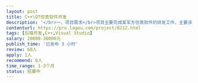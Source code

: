 ```yaml
---                
layout: post       
title: C++\QT仿真软件开发           
description: '</br>一、项目需求</br>项目主要完成某军方仿真软件的研发工作，主要涉及C++的后台通信、逻辑的研发工作</br>二、人才需求</br>需要熟练掌握QT、C++、VS2010，熟悉通信、数据库等后台内容开发</br>三、合作模式</br>由于项目涉密，需要驻场开发，地点在连云港，有公司其他同事一起在项目组中进行开发工作</br>四、周期</br>周期约2个月左右</br>'     
contenturl: https://pro.lagou.com/project/8212.html      
tags: [后端开发,C++,Visual Studio]            
salary: 20000-30000元          
publish_time: '已发布 3 小时'         
review: 68人                   
apply: 1人                   
recommend: 0人                   
time_range: 1-3个月              
status: 招募中                  
---                 
```

